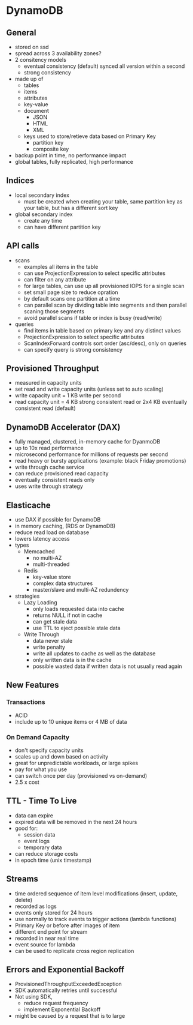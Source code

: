 # DynamoDB

## General

- stored on ssd
- spread across 3 availability zones?
- 2 consitency models
  - eventual consistency (default)
    synced all version within a second
  - strong consistency
- made up of
  - tables
  - items
  - attributes
  - key-value
  - document
    - JSON
    - HTML
    - XML
  - keys used to store/retieve data based on Primary Key
    - partition key
    - composite key
- backup point in time, no performance impact
- global tables, fully replicated, high performance

## Indices

- local secondary index
  - must be created when creating your table, same partition key as your table, but has a different sort key
- global secondary index
  - create any time
  - can have different partition key

## API calls

- scans
  - examples all items in the table
  - can use ProjectionExpression to select specific attributes
  - can filter on any attribute
  - for large tables, can use up all provisioned IOPS for a single scan
  - set small page size to reduce opration
  - by default scans one partition at a time
  - can parallel scan by dividing table into segments and then parallel scaning those segments
  - avoid parallel scans if table or index is busy (read/write)
- queries
  - find items in table based on primary key and any distinct values
  - ProjectionExpression to select specific attributes
  - ScanIndexForward controls sort order (asc/desc), only on queries
  - can specify query is strong consistency

## Provisioned Throughput

- measured in capacity units
- set read and write capacity units (unless set to auto scaling)
- write capacity unit = 1 KB write per second
- read capacity unit = 4 KB strong consistent read or 2x4 KB eventually consistent read (default)

## DynamoDB Accelerator (DAX)

- fully managed, clustered, in-memory cache for DyanmoDB
- up to 10x read performance
- microsecond performance for millions of requests per second
- read heavy or bursty applications (example: black Friday promotions)
- write through cache service
- can reduce provisioned read capacity
- eventually consistent reads only
- uses write through strategy

## Elasticache

- use DAX if possible for DynamoDB
- in memory caching, (RDS or DynamoDB)
- reduce read load on database
- lowers latency access
- types
  - Memcached
    - no multi-AZ
    - multi-threaded
  - Redis
    - key-value store
    - complex data structures
    - master/slave and multi-AZ redundency
- strategies
  - Lazy Loading
    - only loads requested data into cache
    - returns NULL if not in cache
    - can get stale data
    - use TTL to eject possible stale data
  - Write Through
    - data never stale
    - write penalty
    - write all updates to cache as well as the database
    - only written data is in the cache
    - possible wasted data if written data is not usually read again

## New Features

### Transactions

- ACID
- include up to 10 unique items or 4 MB of data

### On Demand Capacity

- don't specify capacity units
- scales up and down based on activity
- great for unpredictable workloads, or large spikes
- pay for what you use
- can switch once per day (provisioned vs on-demand)
- 2.5 x cost

## TTL - Time To Live

- data can expire
- expired data will be removed in the next 24 hours
- good for:
  - session data
  - event logs
  - temporary data
- can reduce storage costs
- in epoch time (unix timestamp)

## Streams

- time ordered sequence of item level modifications (insert, update, delete)
- recorded as logs
- events only stored for 24 hours
- use normally to track events to trigger actions (lambda functions)
- Primary Key or before after images of item
- different end point for stream
- recorded in near real time
- event source for lambda
- can be used to replicate cross region replication

## Errors and Exponential Backoff

- ProvisionedThroughputExceededException
- SDK automatically retries until successful
- Not using SDK,
  - reduce request frequency
  - implement Exponential Backoff
- might be caused by a request that is to large
